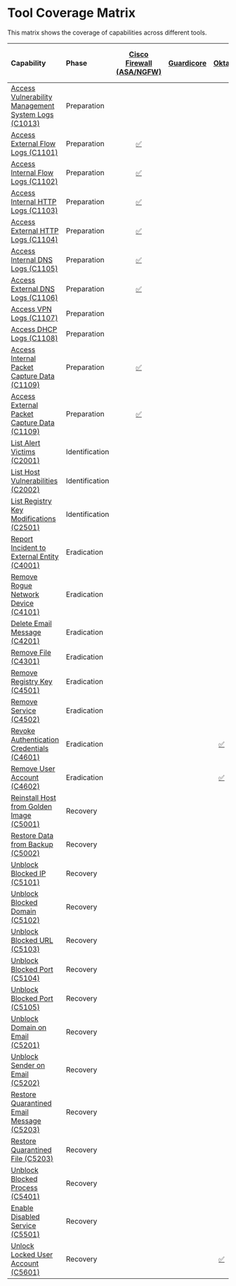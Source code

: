 # Tool Coverage Matrix

This matrix shows the coverage of capabilities across different tools.

| Capability | Phase | [Cisco Firewall (ASA/NGFW)](../tool/cisco-fw/index.md) | [Guardicore](../tool/guardicore/index.md) | [Okta](../tool/okta/index.md) | [Palo Alto Firewall](../tool/palo-alto-fw/index.md) | [Rapid7 InsightVM](../tool/rapid7-insightvm/index.md) | [SentinelOne](../tool/sentinelone/index.md) | [Wiz.io](../tool/wiz/index.md) | [Zscaler Internet Access (ZIA)](../tool/zscaler-zia/index.md) |
| :--- | :--- | :---: | :---: | :---: | :---: | :---: | :---: | :---: | :---: |
| [Access Vulnerability Management System Logs (C1013)](C1013.md) | Preparation |  |  |  |  | [:white_check_mark:](../tool/rapid7-insightvm/C1013.md) | [:white_check_mark:](../tool/sentinelone/C1013.md) |  |  |
| [Access External Flow Logs (C1101)](C1101.md) | Preparation | [:white_check_mark:](../tool/cisco-fw/C1101.md) |  |  | [:white_check_mark:](../tool/palo-alto-fw/C1101.md) |  |  |  |  |
| [Access Internal Flow Logs (C1102)](C1102.md) | Preparation | [:white_check_mark:](../tool/cisco-fw/C1102.md) |  |  | [:white_check_mark:](../tool/palo-alto-fw/C1102.md) |  |  |  |  |
| [Access Internal HTTP Logs (C1103)](C1103.md) | Preparation | [:white_check_mark:](../tool/cisco-fw/C1103.md) |  |  | [:white_check_mark:](../tool/palo-alto-fw/C1103.md) |  | [:white_check_mark:](../tool/sentinelone/C1103.md) |  |  |
| [Access External HTTP Logs (C1104)](C1104.md) | Preparation | [:white_check_mark:](../tool/cisco-fw/C1104.md) |  |  | [:white_check_mark:](../tool/palo-alto-fw/C1104.md) |  | [:white_check_mark:](../tool/sentinelone/C1104.md) |  | [:white_check_mark:](../tool/zscaler-zia/C1104.md) |
| [Access Internal DNS Logs (C1105)](C1105.md) | Preparation | [:white_check_mark:](../tool/cisco-fw/C1105.md) |  |  | [:white_check_mark:](../tool/palo-alto-fw/C1105.md) |  | [:white_check_mark:](../tool/sentinelone/C1105.md) |  |  |
| [Access External DNS Logs (C1106)](C1106.md) | Preparation | [:white_check_mark:](../tool/cisco-fw/C1106.md) |  |  | [:white_check_mark:](../tool/palo-alto-fw/C1106.md) |  | [:white_check_mark:](../tool/sentinelone/C1106.md) |  | [:white_check_mark:](../tool/zscaler-zia/C1106.md) |
| [Access VPN Logs (C1107)](C1107.md) | Preparation |  |  |  |  |  |  |  |  |
| [Access DHCP Logs (C1108)](C1108.md) | Preparation |  |  |  |  |  |  |  |  |
| [Access Internal Packet Capture Data (C1109)](C1109.md) | Preparation | [:white_check_mark:](../tool/cisco-fw/C1109.md) |  |  | [:white_check_mark:](../tool/palo-alto-fw/C1109.md) |  |  |  |  |
| [Access External Packet Capture Data (C1109)](C1109.md) | Preparation | [:white_check_mark:](../tool/cisco-fw/C1109.md) |  |  | [:white_check_mark:](../tool/palo-alto-fw/C1109.md) |  |  |  |  |
| [List Alert Victims (C2001)](C2001.md) | Identification |  |  |  |  |  | [:white_check_mark:](../tool/sentinelone/C2001.md) |  |  |
| [List Host Vulnerabilities (C2002)](C2002.md) | Identification |  |  |  |  | [:white_check_mark:](../tool/rapid7-insightvm/C2002.md) | [:white_check_mark:](../tool/sentinelone/C2002.md) | [:white_check_mark:](../tool/wiz/C2002.md) |  |
| [List Registry Key Modifications (C2501)](C2501.md) | Identification |  |  |  |  |  | [:white_check_mark:](../tool/sentinelone/C2501.md) |  |  |
| [Report Incident to External Entity (C4001)](C4001.md) | Eradication |  |  |  |  |  |  |  |  |
| [Remove Rogue Network Device (C4101)](C4101.md) | Eradication |  |  |  |  |  |  |  |  |
| [Delete Email Message (C4201)](C4201.md) | Eradication |  |  |  |  |  |  |  |  |
| [Remove File (C4301)](C4301.md) | Eradication |  |  |  |  |  |  |  |  |
| [Remove Registry Key (C4501)](C4501.md) | Eradication |  |  |  |  |  |  |  |  |
| [Remove Service (C4502)](C4502.md) | Eradication |  |  |  |  |  |  |  |  |
| [Revoke Authentication Credentials (C4601)](C4601.md) | Eradication |  |  | [:white_check_mark:](../tool/okta/C4601.md) |  |  |  |  |  |
| [Remove User Account (C4602)](C4602.md) | Eradication |  |  | [:white_check_mark:](../tool/okta/C4602.md) |  |  |  |  |  |
| [Reinstall Host from Golden Image (C5001)](C5001.md) | Recovery |  |  |  |  |  |  |  |  |
| [Restore Data from Backup (C5002)](C5002.md) | Recovery |  |  |  |  |  |  |  |  |
| [Unblock Blocked IP (C5101)](C5101.md) | Recovery |  |  |  |  |  |  |  |  |
| [Unblock Blocked Domain (C5102)](C5102.md) | Recovery |  |  |  |  |  |  |  |  |
| [Unblock Blocked URL (C5103)](C5103.md) | Recovery |  |  |  |  |  |  |  |  |
| [Unblock Blocked Port (C5104)](C5104.md) | Recovery |  |  |  |  |  |  |  |  |
| [Unblock Blocked Port (C5105)](C5105.md) | Recovery |  |  |  |  |  |  |  |  |
| [Unblock Domain on Email (C5201)](C5201.md) | Recovery |  |  |  |  |  |  |  |  |
| [Unblock Sender on Email (C5202)](C5202.md) | Recovery |  |  |  |  |  |  |  |  |
| [Restore Quarantined Email Message (C5203)](C5203.md) | Recovery |  |  |  |  |  |  |  |  |
| [Restore Quarantined File (C5203)](C5203.md) | Recovery |  |  |  |  |  |  |  |  |
| [Unblock Blocked Process (C5401)](C5401.md) | Recovery |  |  |  |  |  |  |  |  |
| [Enable Disabled Service (C5501)](C5501.md) | Recovery |  |  |  |  |  |  |  |  |
| [Unlock Locked User Account (C5601)](C5601.md) | Recovery |  |  | [:white_check_mark:](../tool/okta/C5601.md) |  |  |  |  |  |